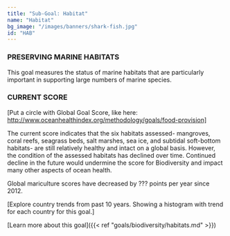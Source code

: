 ```yaml
---
title: "Sub-Goal: Habitat"
name: "Habitat"
bg_image: "/images/banners/shark-fish.jpg"
id: "HAB"
---
```


### PRESERVING MARINE HABITATS

This goal measures the status of marine habitats that are particularly important in supporting large numbers of marine species. 

### CURRENT SCORE

[Put a circle with Global Goal Score, like here: http://www.oceanhealthindex.org/methodology/goals/food-provision]

The current score indicates that the six habitats assessed- mangroves, coral reefs, seagrass beds, salt marshes, sea ice, and subtidal soft-bottom habitats- are still relatively healthy and intact on a global basis. However, the condition of the assessed habitats has declined over time. Continued decline in the future would undermine the score for Biodiversity and impact many other aspects of ocean health.


Global mariculture scores have decreased by ??? points per year since 2012.

[Explore country trends from past 10 years. Showing a histogram with trend for each country for this goal.]



[Learn more about this goal]({{< ref "goals/biodiversity/habitats.md" >}})